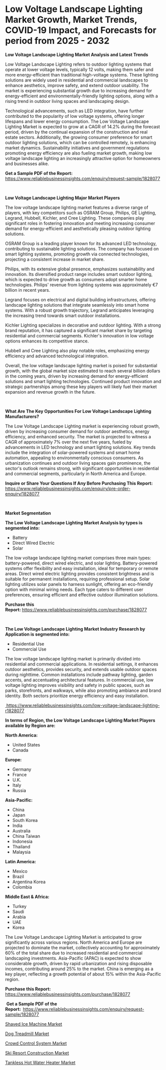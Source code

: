 <p><h1>Low Voltage Landscape Lighting Market Growth, Market Trends, COVID-19 Impact, and Forecasts for period from 2025 - 2032</h1></p><p><strong>Low Voltage Landscape Lighting Market Analysis and Latest Trends</strong></p>
<p><p>Low Voltage Landscape Lighting refers to outdoor lighting systems that operate at lower voltage levels, typically 12 volts, making them safer and more energy-efficient than traditional high-voltage systems. These lighting solutions are widely used in residential and commercial landscapes to enhance aesthetics, improve safety, and extend outdoor usability. The market is experiencing substantial growth due to increasing demand for energy-efficient and environmentally-friendly lighting options, along with a rising trend in outdoor living spaces and landscaping design.</p><p>Technological advancements, such as LED integration, have further contributed to the popularity of low voltage systems, offering longer lifespans and lower energy consumption. The Low Voltage Landscape Lighting Market is expected to grow at a CAGR of 14.2% during the forecast period, driven by the continual expansion of the construction and real estate sectors. Additionally, the growing consumer preference for smart outdoor lighting solutions, which can be controlled remotely, is enhancing market dynamics. Sustainability initiatives and government regulations promoting energy efficiency are also fueling market growth, making low voltage landscape lighting an increasingly attractive option for homeowners and businesses alike.</p></p>
<p><strong>Get a Sample PDF of the Report:&nbsp;</strong> <a href="https://www.reliablebusinessinsights.com/enquiry/request-sample/1828077?utm_campaign=1873&utm_medium=2&utm_source=Github&utm_content=ia&utm_term=07022025&utm_id=low-voltage-landscape-lighting">https://www.reliablebusinessinsights.com/enquiry/request-sample/1828077</a></p>
<p>&nbsp;</p>
<p><strong>Low Voltage Landscape Lighting Major Market Players</strong></p>
<p><p>The low voltage landscape lighting market features a diverse range of players, with key competitors such as OSRAM Group, Philips, GE Lighting, Legrand, Hubbell, Kichler, and Cree Lighting. These companies play significant roles in fostering innovation and meeting increasing consumer demand for energy-efficient and aesthetically pleasing outdoor lighting solutions.</p><p>OSRAM Group is a leading player known for its advanced LED technology, contributing to sustainable lighting solutions. The company has focused on smart lighting systems, promoting growth via connected technologies, projecting a consistent increase in market share.</p><p>Philips, with its extensive global presence, emphasizes sustainability and innovation. Its diversified product range includes smart outdoor lighting, which is expected to drive growth as consumers adopt smarter home technologies. Philips' revenue from lighting systems was approximately €7 billion in recent years.</p><p>Legrand focuses on electrical and digital building infrastructures, offering landscape lighting solutions that integrate seamlessly into smart home systems. With a robust growth trajectory, Legrand anticipates leveraging the increasing trend towards smart outdoor installations.</p><p>Kichler Lighting specializes in decorative and outdoor lighting. With a strong brand reputation, it has captured a significant market share by targeting residential and commercial segments. Kichler's innovation in low voltage options enhances its competitive stance.</p><p>Hubbell and Cree Lighting also play notable roles, emphasizing energy efficiency and advanced technological integration.</p><p>Overall, the low voltage landscape lighting market is poised for substantial growth, with the global market size estimated to reach several billion dollars in the coming years, driven by increasing demand for energy-efficient solutions and smart lighting technologies. Continued product innovation and strategic partnerships among these key players will likely fuel their market expansion and revenue growth in the future.</p></p>
<p>&nbsp;</p>
<p><strong>What Are The Key Opportunities For Low Voltage Landscape Lighting Manufacturers?</strong></p>
<p><p>The Low Voltage Landscape Lighting market is experiencing robust growth, driven by increasing consumer demand for outdoor aesthetics, energy efficiency, and enhanced security. The market is projected to witness a CAGR of approximately 7% over the next five years, fueled by advancements in LED technology and smart lighting solutions. Key trends include the integration of solar-powered systems and smart home automation, appealing to environmentally conscious consumers. As urbanization continues and outdoor living spaces gain prominence, the sector's outlook remains strong, with significant opportunities in residential and commercial segments, particularly in North America and Europe.</p></p>
<p><strong>Inquire or Share Your Questions If Any Before Purchasing This Report:</strong> <a href="https://www.reliablebusinessinsights.com/enquiry/pre-order-enquiry/1828077?utm_campaign=1873&utm_medium=2&utm_source=Github&utm_content=ia&utm_term=07022025&utm_id=low-voltage-landscape-lighting">https://www.reliablebusinessinsights.com/enquiry/pre-order-enquiry/1828077</a></p>
<p>&nbsp;</p>
<p><strong>Market Segmentation</strong></p>
<p><strong>The Low Voltage Landscape Lighting Market Analysis by types is segmented into:</strong></p>
<p><ul><li>Battery</li><li>Direct Wired Electric</li><li>Solar</li></ul></p>
<p><p>The low voltage landscape lighting market comprises three main types: battery-powered, direct wired electric, and solar lighting. Battery-powered systems offer flexibility and easy installation, ideal for temporary or remote areas. Direct wired electric lighting provides consistent brightness and is suitable for permanent installations, requiring professional setup. Solar lighting utilizes solar panels to harness sunlight, offering an eco-friendly option with minimal wiring needs. Each type caters to different user preferences, ensuring efficient and effective outdoor illumination solutions.</p></p>
<p><strong>Purchase this Report:&nbsp;</strong><a href="https://www.reliablebusinessinsights.com/purchase/1828077?utm_campaign=1873&utm_medium=2&utm_source=Github&utm_content=ia&utm_term=07022025&utm_id=low-voltage-landscape-lighting">https://www.reliablebusinessinsights.com/purchase/1828077</a></p>
<p>&nbsp;</p>
<p><strong>The Low Voltage Landscape Lighting Market Industry Research by Application is segmented into:</strong></p>
<p><ul><li>Residential Use</li><li>Commercial Use</li></ul></p>
<p><p>The low voltage landscape lighting market is primarily divided into residential and commercial applications. In residential settings, it enhances outdoor aesthetics, provides security, and extends usable outdoor spaces during nighttime. Common installations include pathway lighting, garden accents, and accentuating architectural features. In commercial use, low voltage lighting improves visibility and safety in public spaces, such as parks, storefronts, and walkways, while also promoting ambiance and brand identity. Both sectors prioritize energy efficiency and easy installation.</p></p>
<p><a href="https://www.reliablebusinessinsights.com/low-voltage-landscape-lighting-r1828077?utm_campaign=1873&utm_medium=2&utm_source=Github&utm_content=ia&utm_term=07022025&utm_id=low-voltage-landscape-lighting">&nbsp;https://www.reliablebusinessinsights.com/low-voltage-landscape-lighting-r1828077</a></p>
<p><strong>In terms of Region, the Low Voltage Landscape Lighting Market Players available by Region are:</strong></p>
<p>
    <p> <strong> North America: </strong>
        <ul>
            <li>United States</li>
            <li>Canada</li>
        </ul>
        </p> 
    <p> <strong> Europe: </strong>
        <ul>
            <li>Germany</li>
            <li>France</li>
            <li>U.K.</li>
            <li>Italy</li>
            <li>Russia</li>
        </ul>
        </p> 
    <p> <strong> Asia-Pacific: </strong>
        <ul>
            <li>China</li>
            <li>Japan</li>
            <li>South Korea</li>
            <li>India</li>
            <li>Australia</li>
            <li>China Taiwan</li>
            <li>Indonesia</li>
            <li>Thailand</li>
            <li>Malaysia</li>
        </ul>
        </p> 
    <p> <strong> Latin America: </strong>
        <ul>
            <li>Mexico</li>
            <li>Brazil</li>
            <li>Argentina Korea</li>
            <li>Colombia</li>
        </ul>
        </p> 
    <p> <strong> Middle East & Africa: </strong>
        <ul>
            <li>Turkey</li>
            <li>Saudi</li>
            <li>Arabia</li>
            <li>UAE</li>
            <li>Korea</li>
        </ul>
    </p>
    </p>
<p><p>The Low Voltage Landscape Lighting Market is anticipated to grow significantly across various regions. North America and Europe are projected to dominate the market, collectively accounting for approximately 60% of the total share due to increased residential and commercial landscaping investments. Asia-Pacific (APAC) is expected to show considerable growth, driven by rapid urbanization and rising disposable incomes, contributing around 25% to the market. China is emerging as a key player, reflecting a growth potential of about 15% within the Asia-Pacific region.</p></p>
<p><strong>Purchase this Report: </strong><a href="https://www.reliablebusinessinsights.com/purchase/1828077?utm_campaign=1873&utm_medium=2&utm_source=Github&utm_content=ia&utm_term=07022025&utm_id=low-voltage-landscape-lighting">https://www.reliablebusinessinsights.com/purchase/1828077</a></p>
<p>&nbsp;<strong>Get a Sample PDF of the Report:&nbsp;&nbsp;</strong><a href="https://www.reliablebusinessinsights.com/enquiry/request-sample/1828077?utm_campaign=1873&utm_medium=2&utm_source=Github&utm_content=ia&utm_term=07022025&utm_id=low-voltage-landscape-lighting">https://www.reliablebusinessinsights.com/enquiry/request-sample/1828077</a></p>
<p><strong></strong></p>
<p><p><a href="https://github.com/vukiledubot90/Market-Research-Report-List-1/blob/main/shaved-ice-machine-market.md?utm_campaign=1873&utm_medium=2&utm_source=Github&utm_content=ia&utm_term=07022025&utm_id=low-voltage-landscape-lighting">Shaved Ice Machine Market</a></p><p><a href="https://github.com/domnikgisken/Market-Research-Report-List-1/blob/main/dog-treadmill-market.md?utm_campaign=1873&utm_medium=2&utm_source=Github&utm_content=ia&utm_term=07022025&utm_id=low-voltage-landscape-lighting">Dog Treadmill Market</a></p><p><a href="https://github.com/ivvrgibi/Market-Research-Report-List-1/blob/main/crowd-control-system-market.md?utm_campaign=1873&utm_medium=2&utm_source=Github&utm_content=ia&utm_term=07022025&utm_id=low-voltage-landscape-lighting">Crowd Control System Market</a></p><p><a href="https://github.com/raquinyagua/Market-Research-Report-List-1/blob/main/ski-resort-construction-market.md?utm_campaign=1873&utm_medium=2&utm_source=Github&utm_content=ia&utm_term=07022025&utm_id=low-voltage-landscape-lighting">Ski Resort Construction Market</a></p><p><a href="https://github.com/chinwonhanie/Market-Research-Report-List-1/blob/main/tankless-hot-water-heater-market.md?utm_campaign=1873&utm_medium=2&utm_source=Github&utm_content=ia&utm_term=07022025&utm_id=low-voltage-landscape-lighting">Tankless Hot Water Heater Market</a></p></p>